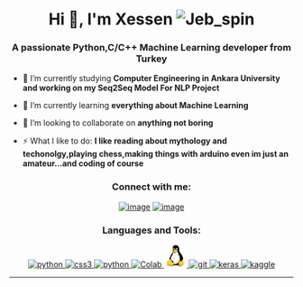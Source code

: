 <h1 align="center">Hi 👋, I'm Xessen <img src="https://emoji.gg/assets/emoji/4495-jeb-spin.gif" width="32px" height="32px" alt="Jeb_spin"></h1>
<h3 align="center">A passionate Python,C/C++ Machine Learning developer from Turkey</h3>

- 🔭 I’m currently studying **Computer Engineering in Ankara University and working on my Seq2Seq Model For NLP Project**

- 🌱 I’m currently learning **everything about Machine Learning**

- 👯 I’m looking to collaborate on **anything not boring**

- ⚡ What I like to do: **I like reading about mythology and techonolgy,playing chess,making things with arduino even im just an amateur...and coding of course**

<h3 align="center">Connect with me:</h3>
<div align="center">

[![image](https://img.shields.io/badge/Xessen1813-blue?style=for-the-badge&logo=discord&logoColor=white)]("")
[![image](https://img.shields.io/badge/Yandex-D14836?style=for-the-badge&logo=gmail&logoColor=white)](mailto:seyhmusbaskin@yandex.com)
  
</div>

<h3 align="center">Languages and Tools:</h3>

<p align="center"> 
  <a href="https://www.python.org" target="_blank"> 
    <img src="https://raw.githubusercontent.com/jmnote/z-icons/master/svg/python.svg" alt="python" width="40" height="40"/> 
  </a>
  <a href="https://en.wikipedia.org/wiki/C_(programming_language)" target="_blank"> 
    <img src="https://raw.githubusercontent.com/jmnote/z-icons/master/svg/c.svg" alt="css3" width="40" height="40"/> 
  </a> 
  <a href="https://en.wikipedia.org/wiki/C++" target="_blank"> 
    <img src="https://raw.githubusercontent.com/jmnote/z-icons/master/svg/cpp.svg" alt="python" width="40" height="40"/> 
  </a>  
  <a href="https://colab.research.google.com/notebooks/welcome.ipynb?hl=en" target="_blank"> 
    <img src="https://raw.githubusercontent.com/simple-icons/simple-icons/3fdcb11536ef0356f3f84594fbee835531bcd05b/icons/googlecolab.svg" alt="Colab" width="40" height="40"/> 
  </a> 
  <a href="https://www.linux.org/" target="_blank"> 
    <img src="https://raw.githubusercontent.com/devicons/devicon/master/icons/linux/linux-original.svg" alt="linux" width="40" height="40"/> 
  </a> 
  <a href="https://git-scm.com/" target="_blank"> 
    <img src="https://www.vectorlogo.zone/logos/git-scm/git-scm-icon.svg" alt="git" width="40" height="40"/> 
  </a> 
  <a href="https://keras.io" target="_blank"> 
    <img src="https://raw.githubusercontent.com/simple-icons/simple-icons/3fdcb11536ef0356f3f84594fbee835531bcd05b/icons/keras.svg" alt="keras" width="40" height="40"/> 
  </a>
  <a href="https://www.kaggle.com" target="_blank"> 
    <img src="https://raw.githubusercontent.com/simple-icons/simple-icons/3fdcb11536ef0356f3f84594fbee835531bcd05b/icons/kaggle.svg" alt="kaggle" width="40" height="40"/> 
  </a>
</p>


------

